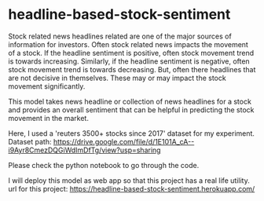 # headline-based-stock-sentiment

Stock related news headlines related are one of the major sources of information for investors. Often stock related news impacts the movement of a stock. If the headline sentiment is positive, often stock movement trend is towards increasing. Similarly, if the headline sentiment is negative, often stock movement trend is towards decreasing. But, often there headlines that are not decisive in themselves. These may or may impact the stock movement significantly.

This model takes news headline or collection of news headlines for a stock and provides an overall sentiment that can be helpful in predicting the stock movement in the market.

Here, I used a 'reuters 3500+ stocks since 2017' dataset for my experiment. 
Dataset path: https://drive.google.com/file/d/1E101A_cA--i9Ayr8CmezDQGiWdImDfTg/view?usp=sharing

Please check the python notebook to go through the code.

I will deploy this model as web app so that this project has a real life utility. 
url for this project: https://headline-based-stock-sentiment.herokuapp.com/


